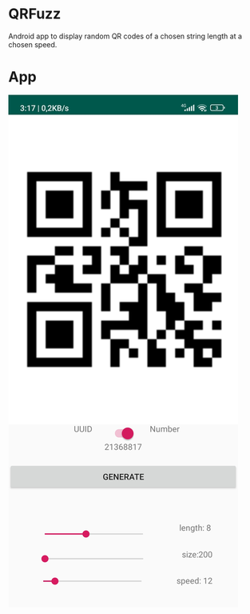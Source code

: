 # QRFuzz
Android app to display random QR codes of a chosen string length at a chosen speed.

# App

![](qr_fuzzer.jpg)
